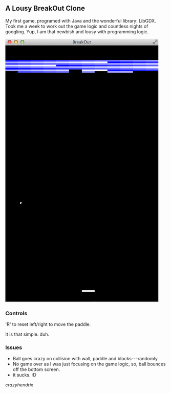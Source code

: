 A Lousy BreakOut Clone
----------------------
My first game, programed with Java and the wonderful library: LibGDX. Took me a week to work out the game logic and countless nights of googling. Yup, I am that newbish and lousy with programming logic.

![Break Out](breakout-yay.png "Break Out")

### Controls
'R' to reset
left/right to move the paddle.

It is that simple. duh.

### Issues
- Ball goes crazy on collision with wall, paddle and blocks---randomly
- No game over as I was just focusing on the game logic, so, ball bounces off the bottom screen.
- it sucks. :D

_crazyhendrix_
